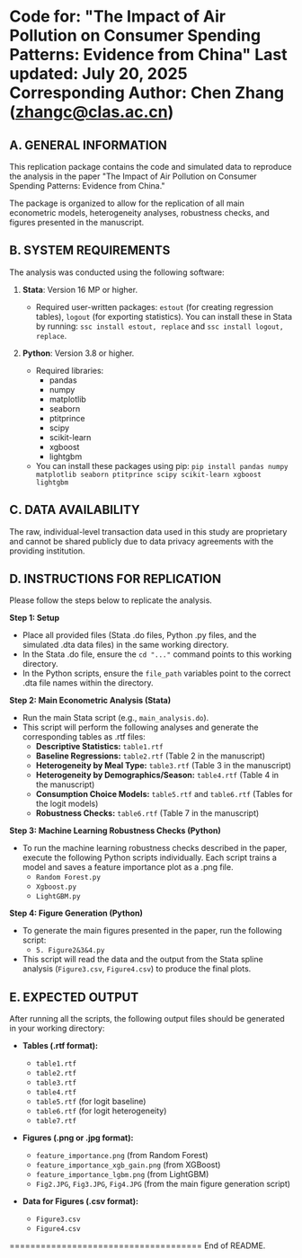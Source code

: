 Code for: "The Impact of Air Pollution on Consumer Spending Patterns: Evidence from China"
Last updated: July 20, 2025
Corresponding Author: Chen Zhang (zhangc@clas.ac.cn)
================================================================================


A. GENERAL INFORMATION
--------------------------------------------------------------------------------
This replication package contains the code and simulated data to reproduce the analysis in the paper "The Impact of Air Pollution on Consumer Spending Patterns: Evidence from China."

The package is organized to allow for the replication of all main econometric models, heterogeneity analyses, robustness checks, and figures presented in the manuscript.


B. SYSTEM REQUIREMENTS
--------------------------------------------------------------------------------
The analysis was conducted using the following software:

1.  **Stata**: Version 16 MP or higher.
    - Required user-written packages: `estout` (for creating regression tables), `logout` (for exporting statistics). You can install these in Stata by running: `ssc install estout, replace` and `ssc install logout, replace`.

2.  **Python**: Version 3.8 or higher.
    - Required libraries:
        - pandas
        - numpy
        - matplotlib
        - seaborn
        - ptitprince
        - scipy
        - scikit-learn
        - xgboost
        - lightgbm
    - You can install these packages using pip:
      `pip install pandas numpy matplotlib seaborn ptitprince scipy scikit-learn xgboost lightgbm`


C. DATA AVAILABILITY
--------------------------------------------------------------------------------
The raw, individual-level transaction data used in this study are proprietary and cannot be shared publicly due to data privacy agreements with the providing institution.


D. INSTRUCTIONS FOR REPLICATION
--------------------------------------------------------------------------------
Please follow the steps below to replicate the analysis.

**Step 1: Setup**
- Place all provided files (Stata .do files, Python .py files, and the simulated .dta data files) in the same working directory.
- In the Stata .do file, ensure the `cd "..."` command points to this working directory.
- In the Python scripts, ensure the `file_path` variables point to the correct .dta file names within the directory.

**Step 2: Main Econometric Analysis (Stata)**
- Run the main Stata script (e.g., `main_analysis.do`).
- This script will perform the following analyses and generate the corresponding tables as .rtf files:
    - **Descriptive Statistics:** `table1.rtf`
    - **Baseline Regressions:** `table2.rtf` (Table 2 in the manuscript)
    - **Heterogeneity by Meal Type:** `table3.rtf` (Table 3 in the manuscript)
    - **Heterogeneity by Demographics/Season:** `table4.rtf` (Table 4 in the manuscript)
    - **Consumption Choice Models:** `table5.rtf` and `table6.rtf` (Tables for the logit models)
    - **Robustness Checks:** `table6.rtf` (Table 7 in the manuscript)

**Step 3: Machine Learning Robustness Checks (Python)**
- To run the machine learning robustness checks described in the paper, execute the following Python scripts individually. Each script trains a model and saves a feature importance plot as a .png file.
    - `Random Forest.py`
    - `Xgboost.py`
    - `LightGBM.py`

**Step 4: Figure Generation (Python)**
- To generate the main figures presented in the paper, run the following script:
    - `5. Figure2&3&4.py` 
- This script will read the data and the output from the Stata spline analysis (`Figure3.csv`, `Figure4.csv`) to produce the final plots.


E. EXPECTED OUTPUT
--------------------------------------------------------------------------------
After running all the scripts, the following output files should be generated in your working directory:

- **Tables (.rtf format):**
  - `table1.rtf`
  - `table2.rtf`
  - `table3.rtf`
  - `table4.rtf`
  - `table5.rtf` (for logit baseline)
  - `table6.rtf` (for logit heterogeneity)
  - `table7.rtf`

- **Figures (.png or .jpg format):**
  - `feature_importance.png` (from Random Forest)
  - `feature_importance_xgb_gain.png` (from XGBoost)
  - `feature_importance_lgbm.png` (from LightGBM)
  - `Fig2.JPG`, `Fig3.JPG`, `Fig4.JPG` (from the main figure generation script)

- **Data for Figures (.csv format):**
  - `Figure3.csv`
  - `Figure4.csv`

=====================================
End of README.
